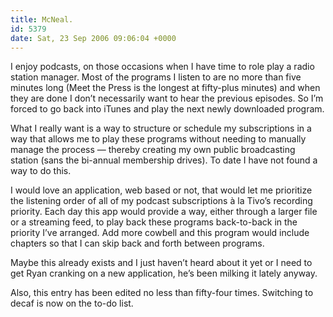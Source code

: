 ```yaml
---
title: McNeal.
id: 5379
date: Sat, 23 Sep 2006 09:06:04 +0000
---
```


I enjoy podcasts, on those occasions when I have time to role play a radio station manager. Most of the programs I listen to are no more than five minutes long (Meet the Press is the longest at fifty-plus minutes) and when they are done I don’t necessarily want to hear the previous episodes. So I’m forced to go back into iTunes and play the next newly downloaded program.  

What I really want is a way to structure or schedule my subscriptions in a way that allows me to play these programs without needing to manually manage the process — thereby creating my own public broadcasting station (sans the bi-annual membership drives). To date I have not found a way to do this.  

I would love an application, web based or not, that would let me prioritize the listening order of all of my podcast subscriptions à la Tivo’s recording priority. Each day this app would provide a way, either through a larger file or a streaming feed, to play back these programs back-to-back in the priority I’ve arranged. Add more cowbell and this program would include chapters so that I can skip back and forth between programs.  

Maybe this already exists and I just haven’t heard about it yet or I need to get Ryan cranking on a new application, he’s been milking it lately anyway.  

Also, this entry has been edited no less than fifty-four times. Switching to decaf is now on the to-do list.





